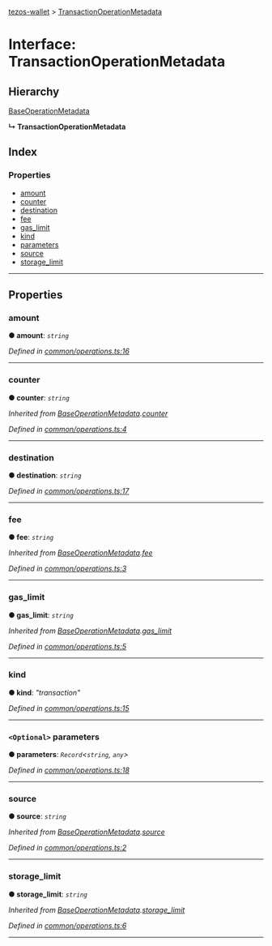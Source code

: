 [tezos-wallet](../README.md) > [TransactionOperationMetadata](../interfaces/transactionoperationmetadata.md)

# Interface: TransactionOperationMetadata

## Hierarchy

 [BaseOperationMetadata](baseoperationmetadata.md)

**↳ TransactionOperationMetadata**

## Index

### Properties

* [amount](transactionoperationmetadata.md#amount)
* [counter](transactionoperationmetadata.md#counter)
* [destination](transactionoperationmetadata.md#destination)
* [fee](transactionoperationmetadata.md#fee)
* [gas_limit](transactionoperationmetadata.md#gas_limit)
* [kind](transactionoperationmetadata.md#kind)
* [parameters](transactionoperationmetadata.md#parameters)
* [source](transactionoperationmetadata.md#source)
* [storage_limit](transactionoperationmetadata.md#storage_limit)

---

## Properties

<a id="amount"></a>

###  amount

**● amount**: *`string`*

*Defined in [common/operations.ts:16](https://github.com/simplestaking/tezos-wallet/blob/8c18c9f/src/common/operations.ts#L16)*

___
<a id="counter"></a>

###  counter

**● counter**: *`string`*

*Inherited from [BaseOperationMetadata](baseoperationmetadata.md).[counter](baseoperationmetadata.md#counter)*

*Defined in [common/operations.ts:4](https://github.com/simplestaking/tezos-wallet/blob/8c18c9f/src/common/operations.ts#L4)*

___
<a id="destination"></a>

###  destination

**● destination**: *`string`*

*Defined in [common/operations.ts:17](https://github.com/simplestaking/tezos-wallet/blob/8c18c9f/src/common/operations.ts#L17)*

___
<a id="fee"></a>

###  fee

**● fee**: *`string`*

*Inherited from [BaseOperationMetadata](baseoperationmetadata.md).[fee](baseoperationmetadata.md#fee)*

*Defined in [common/operations.ts:3](https://github.com/simplestaking/tezos-wallet/blob/8c18c9f/src/common/operations.ts#L3)*

___
<a id="gas_limit"></a>

###  gas_limit

**● gas_limit**: *`string`*

*Inherited from [BaseOperationMetadata](baseoperationmetadata.md).[gas_limit](baseoperationmetadata.md#gas_limit)*

*Defined in [common/operations.ts:5](https://github.com/simplestaking/tezos-wallet/blob/8c18c9f/src/common/operations.ts#L5)*

___
<a id="kind"></a>

###  kind

**● kind**: *"transaction"*

*Defined in [common/operations.ts:15](https://github.com/simplestaking/tezos-wallet/blob/8c18c9f/src/common/operations.ts#L15)*

___
<a id="parameters"></a>

### `<Optional>` parameters

**● parameters**: *`Record`<`string`, `any`>*

*Defined in [common/operations.ts:18](https://github.com/simplestaking/tezos-wallet/blob/8c18c9f/src/common/operations.ts#L18)*

___
<a id="source"></a>

###  source

**● source**: *`string`*

*Inherited from [BaseOperationMetadata](baseoperationmetadata.md).[source](baseoperationmetadata.md#source)*

*Defined in [common/operations.ts:2](https://github.com/simplestaking/tezos-wallet/blob/8c18c9f/src/common/operations.ts#L2)*

___
<a id="storage_limit"></a>

###  storage_limit

**● storage_limit**: *`string`*

*Inherited from [BaseOperationMetadata](baseoperationmetadata.md).[storage_limit](baseoperationmetadata.md#storage_limit)*

*Defined in [common/operations.ts:6](https://github.com/simplestaking/tezos-wallet/blob/8c18c9f/src/common/operations.ts#L6)*

___

